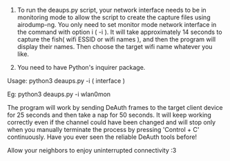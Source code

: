 
1. To run the deaups.py script, your network interface needs to be in monitoring mode to allow the script to create the capture files using airodump-ng. You only need to set monitor mode network interface in the command with option i ( -i ). It will take approximately 14 seconds to capture the fish( wifi ESSID or wifi names ), and then the program will display their names. Then choose the target wifi name whatever you like.

2. You need to have Python's inquirer package.



Usage: python3 deaups.py -i ( interface )

Eg: python3 deaups.py -i wlan0mon



The program will work by sending DeAuth frames to the target client device for 25 seconds and then take a nap for 50 seconds. It will keep working correctly even if the channel could have been changed and will stop only when you manually terminate the process by pressing 'Control + C' continuously. Have you ever seen the reliable DeAuth tools before!



Allow your neighbors to enjoy uninterrupted connectivity :3

